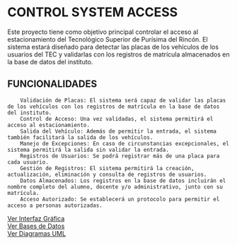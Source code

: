 <!DOCTYPE html>
<html lang="es">
<head>
<meta charset="UTF-8">
<meta name="viewport" content="width=device-width, initial-scale=1.0">

</head>
<body>

<div class="container">
    <h1>CONTROL SYSTEM ACCESS</h1>
    <p>Este proyecto tiene como objetivo principal controlar el acceso al estacionamiento del Tecnológico Superior de Purísima del Rincón. El sistema estará diseñado para detectar las placas de los vehículos de los usuarios del TEC y validarlas con los registros de matrícula almacenados en la base de datos del instituto.</p>
    <h2>FUNCIONALIDADES</h2>

   
   
        Validación de Placas: El sistema será capaz de validar las placas de los vehículos con los registros de matrícula en la base de datos del instituto.
        Control de Acceso: Una vez validadas, el sistema permitirá el acceso al estacionamiento.
        Salida del Vehículo: Además de permitir la entrada, el sistema también facilitará la salida de los vehículos.
        Manejo de Excepciones: En caso de circunstancias excepcionales, el sistema permitirá la salida sin validar la entrada.
        Registros de Usuarios: Se podrá registrar más de una placa para cada usuario.
        Gestión de Registros: El sistema permitirá la creación, actualización, eliminación y consulta de registros de usuarios.
        Datos Almacenados: Los registros en la base de datos incluirán el nombre completo del alumno, docente y/o administrativo, junto con su matrícula.
        Acceso Autorizado: Se establecerá un protocolo para permitir el acceso a personas autorizadas.
    

    
</div>

<a href="/Interfaz Grafica/">Ver Interfaz Gráfica</a><br>
<a href="/Bases de Datos/">Ver Bases de Datos</a><br>
<a href="/Diagramas UML/">Ver Diagramas UML</a>
</body>
</html>



